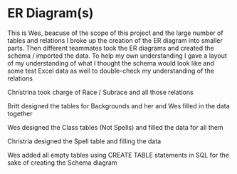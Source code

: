 # ER Diagram(s)

This is Wes, beacuse of the scope of this project and the large number of tables and relations I broke up the creation of the ER diagram into smaller parts. Then different teammates took the ER diagrams and created the schema / imported the data. To help my own understanding I gave a layout of my understanding of what I thought the schema would look like and some test Excel data as well to double-check my understanding of the relations

Christrina took charge of Race / Subrace and all those relations

Britt designed the tables for Backgrounds and her and Wes filled in the data together

Wes designed the Class tables (Not Spells) and filled the data for all them

Christria designed the Spell table and filling the data

Wes added all empty tables using CREATE TABLE statements in SQL for the sake of creating the Schema diagram
